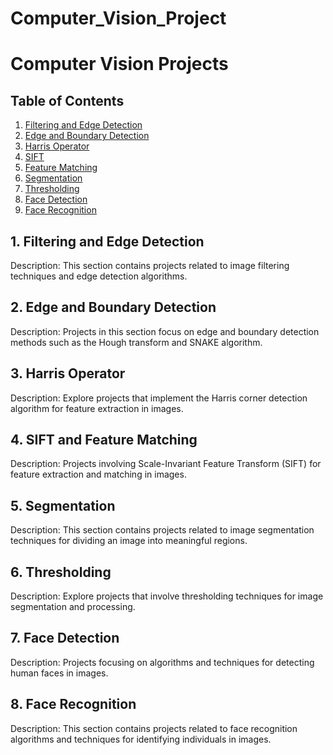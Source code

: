 # Computer_Vision_Project
# Computer Vision Projects

## Table of Contents

1. [Filtering and Edge Detection](#filtering-and-edge-detection)
2. [Edge and Boundary Detection](#edge-and-boundary-detection)
3. [Harris Operator](#harris-operator)
4. [SIFT](#sift)
5. [Feature Matching](#feature-matching)
6. [Segmentation](#segmentation)
7. [Thresholding](#thresholding)
8. [Face Detection](#face-detection)
9. [Face Recognition](#face-recognition)

## 1. Filtering and Edge Detection

Description: This section contains projects related to image filtering techniques and edge detection algorithms.

## 2. Edge and Boundary Detection

Description: Projects in this section focus on edge and boundary detection methods such as the Hough transform and SNAKE algorithm.

## 3. Harris Operator

Description: Explore projects that implement the Harris corner detection algorithm for feature extraction in images.

## 4. SIFT and Feature Matching

Description: Projects involving Scale-Invariant Feature Transform (SIFT) for feature extraction and matching in images.

## 5. Segmentation

Description: This section contains projects related to image segmentation techniques for dividing an image into meaningful regions.

## 6. Thresholding

Description: Explore projects that involve thresholding techniques for image segmentation and processing.

## 7. Face Detection

Description: Projects focusing on algorithms and techniques for detecting human faces in images.

## 8. Face Recognition

Description: This section contains projects related to face recognition algorithms and techniques for identifying individuals in images.
